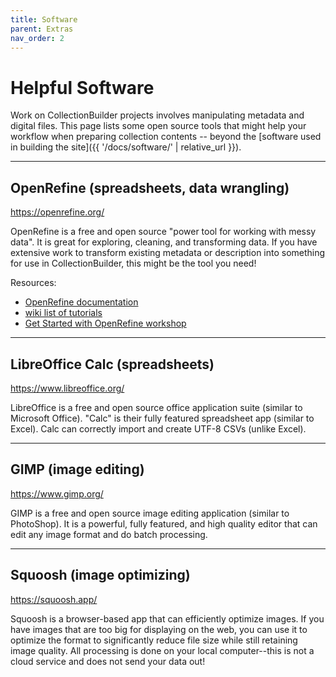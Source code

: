 ```yaml
---
title: Software
parent: Extras
nav_order: 2
---
```


# Helpful Software

Work on CollectionBuilder projects involves manipulating metadata and digital files.
This page lists some open source tools that might help your workflow when preparing collection contents -- beyond the [software used in building the site]({{ '/docs/software/' | relative_url }}).

--------

## OpenRefine (spreadsheets, data wrangling)

<https://openrefine.org/>

OpenRefine is a free and open source "power tool for working with messy data".
It is great for exploring, cleaning, and transforming data.
If you have extensive work to transform existing metadata or description into something for use in CollectionBuilder, this might be the tool you need!

Resources:

- [OpenRefine documentation](https://docs.openrefine.org/)
- [wiki list of tutorials](https://github.com/OpenRefine/OpenRefine/wiki/External-Resources)
- [Get Started with OpenRefine workshop](https://evanwill.github.io/openrefine-b/)

--------

## LibreOffice Calc (spreadsheets)

<https://www.libreoffice.org/>

LibreOffice is a free and open source office application suite (similar to Microsoft Office).
"Calc" is their fully featured spreadsheet app (similar to Excel).
Calc can correctly import and create UTF-8 CSVs (unlike Excel).

--------

## GIMP (image editing)

<https://www.gimp.org/>

GIMP is a free and open source image editing application (similar to PhotoShop).
It is a powerful, fully featured, and high quality editor that can edit any image format and do batch processing.

--------

## Squoosh (image optimizing)

<https://squoosh.app/>

Squoosh is a browser-based app that can efficiently optimize images.
If you have images that are too big for displaying on the web, you can use it to optimize the format to significantly reduce file size while still retaining image quality.
All processing is done on your local computer--this is not a cloud service and does not send your data out!
